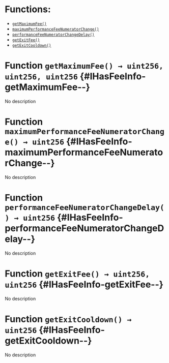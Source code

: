 

# Functions:
- [`getMaximumFee()`](#IHasFeeInfo-getMaximumFee--)
- [`maximumPerformanceFeeNumeratorChange()`](#IHasFeeInfo-maximumPerformanceFeeNumeratorChange--)
- [`performanceFeeNumeratorChangeDelay()`](#IHasFeeInfo-performanceFeeNumeratorChangeDelay--)
- [`getExitFee()`](#IHasFeeInfo-getExitFee--)
- [`getExitCooldown()`](#IHasFeeInfo-getExitCooldown--)



# Function `getMaximumFee() → uint256, uint256, uint256` {#IHasFeeInfo-getMaximumFee--}
No description




# Function `maximumPerformanceFeeNumeratorChange() → uint256` {#IHasFeeInfo-maximumPerformanceFeeNumeratorChange--}
No description




# Function `performanceFeeNumeratorChangeDelay() → uint256` {#IHasFeeInfo-performanceFeeNumeratorChangeDelay--}
No description




# Function `getExitFee() → uint256, uint256` {#IHasFeeInfo-getExitFee--}
No description




# Function `getExitCooldown() → uint256` {#IHasFeeInfo-getExitCooldown--}
No description




